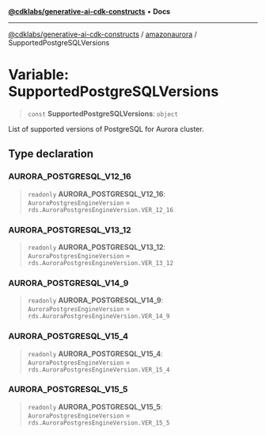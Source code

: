 [**@cdklabs/generative-ai-cdk-constructs**](../../../README.md) • **Docs**

***

[@cdklabs/generative-ai-cdk-constructs](../../../README.md) / [amazonaurora](../README.md) / SupportedPostgreSQLVersions

# Variable: SupportedPostgreSQLVersions

> `const` **SupportedPostgreSQLVersions**: `object`

List of supported versions of PostgreSQL for Aurora cluster.

## Type declaration

### AURORA\_POSTGRESQL\_V12\_16

> `readonly` **AURORA\_POSTGRESQL\_V12\_16**: `AuroraPostgresEngineVersion` = `rds.AuroraPostgresEngineVersion.VER_12_16`

### AURORA\_POSTGRESQL\_V13\_12

> `readonly` **AURORA\_POSTGRESQL\_V13\_12**: `AuroraPostgresEngineVersion` = `rds.AuroraPostgresEngineVersion.VER_13_12`

### AURORA\_POSTGRESQL\_V14\_9

> `readonly` **AURORA\_POSTGRESQL\_V14\_9**: `AuroraPostgresEngineVersion` = `rds.AuroraPostgresEngineVersion.VER_14_9`

### AURORA\_POSTGRESQL\_V15\_4

> `readonly` **AURORA\_POSTGRESQL\_V15\_4**: `AuroraPostgresEngineVersion` = `rds.AuroraPostgresEngineVersion.VER_15_4`

### AURORA\_POSTGRESQL\_V15\_5

> `readonly` **AURORA\_POSTGRESQL\_V15\_5**: `AuroraPostgresEngineVersion` = `rds.AuroraPostgresEngineVersion.VER_15_5`
